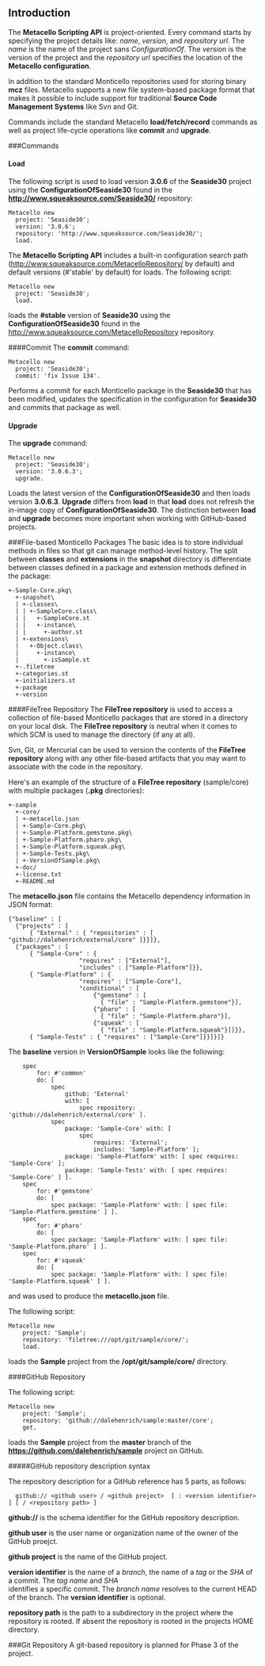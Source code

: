 ## Introduction
The **Metacello Scripting API** is project-oriented. Every command starts by specifying the project details like: *name*, 
*version*, 
and *repository url*. The *name* is the name of the project sans *ConfigurationOf*. The *version* 
is the version of the project and the *repository url* specifies the location of the **Metacello configuration**. 

In addition to the standard Monticello repositories used for storing binary **mcz** files. Metacello supports 
a new file system-based package format that makes it possible to include support 
for traditional **Source Code Management Systems** like Svn and Git.

Commands include the standard Metacello **load/fetch/record** commands as well as 
project life-cycle operations like **commit** and **upgrade**. 

###Commands
#### Load
The following script is used to load version **3.0.6** of the **Seaside30** project using the 
**ConfigurationOfSeaside30** found in the **http://www.squeaksource.com/Seaside30/** repository:

```Smalltalk
Metacello new
  project: 'Seaside30';
  version: '3.0.6';
  repository: 'http://www.squeaksource.com/Seaside30/';
  load.
```

The **Metacello Scripting API** includes a built-in configuration search path 
(http://www.squeaksource.com/MetacelloRepository/ by default) and default versions (#'stable' by default) for 
loads. The following script:

```Smalltalk
Metacello new
  project: 'Seaside30';
  load.
```

loads the **#stable** version of **Seaside30** using the **ConfigurationOfSeaside30** found in 
the http://www.squeaksource.com/MetacelloRepository repository.


####Commit
The **commit** command:

```Smalltalk
Metacello new
  project: 'Seaside30';
  commit: 'fix Issue 134'.
```

Performs a commit for each Monticello package in the **Seaside30** that has been modified, updates 
the specification in the configuration for **Seaside30** and commits that package as well.

#### Upgrade
The **upgrade** command:

```Smalltalk
Metacello new
  project: 'Seaside30';
  version: '3.0.6.3';
  upgrade.
```

Loads the latest version of the **ConfigurationOfSeaside30** and then loads version **3.0.6.3**. **Upgrade** 
differs from **load** in that **load** does not refresh the in-image copy of **ConfigurationOfSeaside30**. 
The distinction between **load** and **upgrade** becomes more important when working with GitHub-based projects.

###File-based Monticello Packages
The basic idea is to store individual methods in files so that git can manage method-level history. 
The split between **classes** and **extensions** in the **snapshot** directory is differentiate between 
classes defined in a package and extension methods defined in the package:

```
+-Sample-Core.pkg\
  +-snapshot\
  | +-classes\
  | | +-SampleCore.class\
  | |   +-SampleCore.st
  | |   +-instance\
  | |     +-author.st
  | +-extensions\
  |   +-Object.class\
  |     +-instance\
  |       +-isSample.st
  +-.filetree
  +-categories.st
  +-initializers.st
  +-package
  +-version
```

####FileTree Repository
The **FileTree repository** is used to access a collection of file-based Monticello packages that are 
stored in a directory on your local disk. The **FileTree repository** is neutral when it comes to which SCM is used
to manage the directory (if any at all). 

Svn, Git, or Mercurial can be used to version the contents of the 
**FileTree repository** along with any other file-based artifacts that you may want to associate with the code in the
repository.

Here's an example of the structure of a **FileTree repository** (sample/core) with multiple packages (**.pkg** directories):

```
+-sample
  +-core/
  | +-metacello.json
  | +-Sample-Core.pkg\
  | +-Sample-Platform.gemstone.pkg\
  | +-Sample-Platform.pharo.pkg\
  | +-Sample-Platform.squeak.pkg\
  | +-Sample-Tests.pkg\
  | +-VersionOfSample.pkg\
  +-doc/
  +-license.txt
  +-README.md
```

The **metacello.json** file contains the Metacello dependency information in JSON format:

```
{"baseline" : [ 
  {"projects" : [
      { "External" : { "repositories" : [ "github://dalehenrich/external/core" ]}}]},
  {"packages" : [
      { "Sample-Core" : {
                    "requires" : ["External"],
                    "includes" : ["Sample-Platform"]}},
      { "Sample-Platform" : { 
                    "requires" : ["Sample-Core"],
                    "conditional" : [
                        {"gemstone" : [
                          { "file" : "Sample-Platform.gemstone"}],
                        {"pharo" : [
                          { "file" : "Sample-Platform.pharo"}],
                        {"squeak" : [
                          { "file" : "Sample-Platform.squeak"}]]}},
      { "Sample-Tests" : { "requires" : ["Sample-Core"]}}]}]}
```

The **baseline** version in **VersionOfSample** looks like the following:

```
    spec
        for: #'common'
        do: [ 
            spec
                github: 'External'
                with: [ 
                    spec repository: 'github://dalehenrich/external/core' ].
            spec
                package: 'Sample-Core' with: [ 
                    spec
                        requires: 'External';
                        includes: 'Sample-Platform' ]; 
                package: 'Sample-Platform' with: [ spec requires: 'Sample-Core' ];
                package: 'Sample-Tests' with: [ spec requires: 'Sample-Core' ] ].
    spec
        for: #'gemstone'
        do: [ 
            spec package: 'Sample-Platform' with: [ spec file: 'Sample-Platform.gemstone' ] ].
    spec
        for: #'pharo'
        do: [ 
            spec package: 'Sample-Platform' with: [ spec file: 'Sample-Platform.pharo' ] ].
    spec
        for: #'squeak'
        do: [ 
            spec package: 'Sample-Platform' with: [ spec file: 'Sample-Platform.squeak' ] ].
```

and was used to produce the **metacello.json** file.

The following script:

```Smalltalk
Metacello new
    project: 'Sample';
    repository: 'filetree:///opt/git/sample/core/';
    load.
```

loads the **Sample** project from the **/opt/git/sample/core/** directory.

####GitHub Repository

The following script:

```Smalltalk
Metacello new
    project: 'Sample';
    repository: 'github://dalehenrich/sample:master/core';
    get.
```

loads the **Sample** project from the **master** branch of the **https://github.com/dalehenrich/sample** project on GitHub.

#####GitHub repository description syntax

The repository description for a GitHub reference has 5 parts, as follows:

```
  github:// <github user> / <github project>  [ : <version identifier> ] [ / <repository path> ]
```

**github://** is the schema identifier for the GitHub repository description.

**github user** is the user name or organization name of the owner of the GitHub proejct.

**github project** is the name of the GitHub project.

**version identifier** is the name of a *branch*, the name of a *tag* or the *SHA* of a commit. The *tag name* and *SHA*  
identifies a specific commit. The *branch name* resolves to the current HEAD of the branch. The **version identifier** is 
optional. 

**repository path** is the path to a subdirectory in the project where the repository is rooted. If absent the repository 
is rooted in the projects HOME directory.


###Git Repository
A git-based repository is planned for Phase 3 of the project.